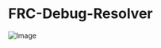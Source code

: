 # FRC-Debug-Resolver
 
![Image](https://cdn.discordapp.com/attachments/490734700571262977/803399388234776597/unknown.png)
